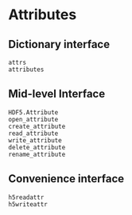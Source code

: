 # Attributes

## Dictionary interface

```@docs
attrs
attributes
```

## Mid-level Interface

```@docs
HDF5.Attribute
open_attribute
create_attribute
read_attribute
write_attribute
delete_attribute
rename_attribute
```

## Convenience interface

```@docs
h5readattr
h5writeattr
```